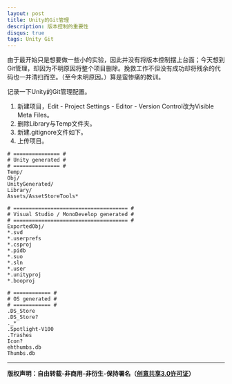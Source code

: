 ```yaml
---
layout: post
title: Unity的Git管理
description: 版本控制的重要性
disqus: true
tags: Unity Git
---
```


由于最开始只是想要做一些小的实验，因此并没有将版本控制摆上台面；今天想到Git管理，却因为不明原因将整个项目删除。挽救工作不但没有成功却将残余的代码也一并清扫而空。（至今未明原因。）算是蛮惨痛的教训。

记录一下Unity的Git管理配置。

1. 新建项目，Edit - Project Settings - Editor - Version Control改为Visible Meta Files。
2. 删除Library与Temp文件夹。
3. 新建.gitignore文件如下。
4. 上传项目。

```
# =============== #
# Unity generated #
# =============== #
Temp/
Obj/
UnityGenerated/
Library/
Assets/AssetStoreTools*

# ===================================== #
# Visual Studio / MonoDevelop generated #
# ===================================== #
ExportedObj/
*.svd
*.userprefs
*.csproj
*.pidb
*.suo
*.sln
*.user
*.unityproj
*.booproj

# ============ #
# OS generated #
# ============ #
.DS_Store
.DS_Store?
._*
.Spotlight-V100
.Trashes
Icon?
ehthumbs.db
Thumbs.db
```



---
**版权声明：自由转载-非商用-非衍生-保持署名（[创意共享3.0许可证](https://creativecommons.org/licenses/by-nc-nd/3.0/deed.zh)）**